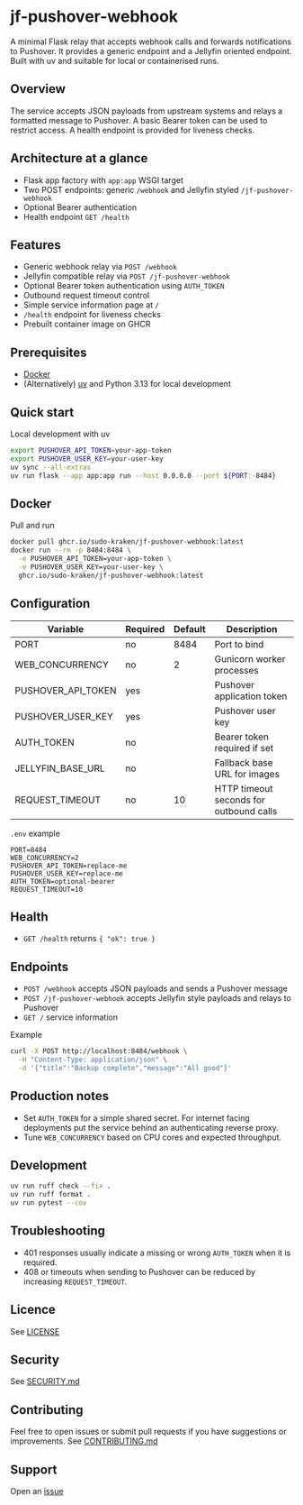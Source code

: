 # jf-pushover-webhook

A minimal Flask relay that accepts webhook calls and forwards notifications to Pushover. It provides a generic endpoint and a Jellyfin oriented endpoint. Built with uv and suitable for local or containerised runs.

## Overview

The service accepts JSON payloads from upstream systems and relays a formatted message to Pushover. A basic Bearer token can be used to restrict access. A health endpoint is provided for liveness checks.

## Architecture at a glance

- Flask app factory with `app:app` WSGI target
- Two POST endpoints: generic `/webhook` and Jellyfin styled `/jf-pushover-webhook`
- Optional Bearer authentication
- Health endpoint `GET /health`

## Features

- Generic webhook relay via `POST /webhook`
- Jellyfin compatible relay via `POST /jf-pushover-webhook`
- Optional Bearer token authentication using `AUTH_TOKEN`
- Outbound request timeout control
- Simple service information page at `/`
- `/health` endpoint for liveness checks
- Prebuilt container image on GHCR

## Prerequisites

- [Docker](https://www.docker.com/)
- (Alternatively) [uv](https://docs.astral.sh/uv/) and Python 3.13 for local development

## Quick start

Local development with uv

```bash
export PUSHOVER_API_TOKEN=your-app-token
export PUSHOVER_USER_KEY=your-user-key
uv sync --all-extras
uv run flask --app app:app run --host 0.0.0.0 --port ${PORT:-8484}
```

## Docker

Pull and run

```bash
docker pull ghcr.io/sudo-kraken/jf-pushover-webhook:latest
docker run --rm -p 8484:8484 \
  -e PUSHOVER_API_TOKEN=your-app-token \
  -e PUSHOVER_USER_KEY=your-user-key \
  ghcr.io/sudo-kraken/jf-pushover-webhook:latest
```

## Configuration

| Variable | Required | Default | Description |
|----------|----------|---------|-------------|
| PORT | no | 8484 | Port to bind |
| WEB_CONCURRENCY | no | 2 | Gunicorn worker processes |
| PUSHOVER_API_TOKEN | yes |  | Pushover application token |
| PUSHOVER_USER_KEY | yes |  | Pushover user key |
| AUTH_TOKEN | no |  | Bearer token required if set |
| JELLYFIN_BASE_URL | no |  | Fallback base URL for images |
| REQUEST_TIMEOUT | no | 10 | HTTP timeout seconds for outbound calls |

`.env` example

```dotenv
PORT=8484
WEB_CONCURRENCY=2
PUSHOVER_API_TOKEN=replace-me
PUSHOVER_USER_KEY=replace-me
AUTH_TOKEN=optional-bearer
REQUEST_TIMEOUT=10
```

## Health

- `GET /health` returns `{ "ok": true }`

## Endpoints

- `POST /webhook` accepts JSON payloads and sends a Pushover message
- `POST /jf-pushover-webhook` accepts Jellyfin style payloads and relays to Pushover
- `GET /` service information

Example

```bash
curl -X POST http://localhost:8484/webhook \
  -H "Content-Type: application/json" \
  -d '{"title":"Backup complete","message":"All good"}'
```

## Production notes

- Set `AUTH_TOKEN` for a simple shared secret. For internet facing deployments put the service behind an authenticating reverse proxy.
- Tune `WEB_CONCURRENCY` based on CPU cores and expected throughput.

## Development

```bash
uv run ruff check --fix .
uv run ruff format .
uv run pytest --cov
```

## Troubleshooting

- 401 responses usually indicate a missing or wrong `AUTH_TOKEN` when it is required.
- 408 or timeouts when sending to Pushover can be reduced by increasing `REQUEST_TIMEOUT`.

## Licence
See [LICENSE](LICENSE)

## Security
See [SECURITY.md](SECURITY.md)

## Contributing
Feel free to open issues or submit pull requests if you have suggestions or improvements.
See [CONTRIBUTING.md](CONTRIBUTING.md)

## Support
Open an [issue](/../../issues)
